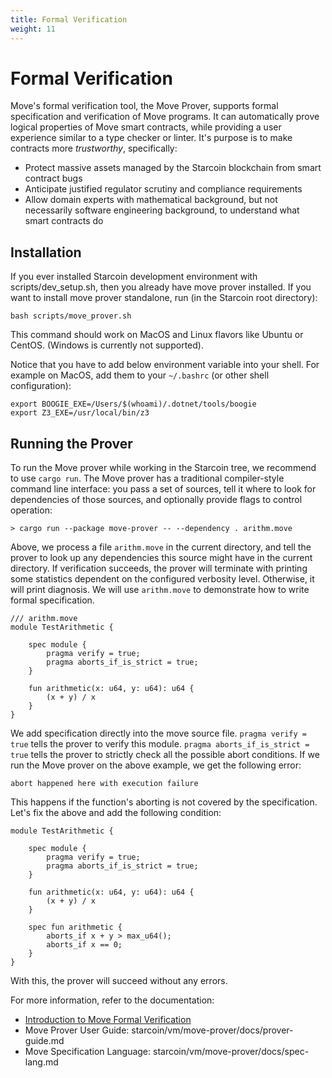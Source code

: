 ```yaml
---
title: Formal Verification
weight: 11
---
```


# Formal Verification 

Move's formal verification tool, the Move Prover, supports formal specification and verification of Move programs. It can automatically prove
logical properties of Move smart contracts, while providing a user experience similar to a type checker or linter.
It's purpose is to make contracts more *trustworthy*, specifically:

- Protect massive assets managed by the Starcoin blockchain from smart contract bugs
- Anticipate justified regulator scrutiny and compliance requirements
- Allow domain experts with mathematical background, but not necessarily software engineering background, to
  understand what smart contracts do
  
  
## Installation

If you ever installed Starcoin development environment with scripts/dev_setup.sh, then you already have move prover installed. 
If you want to install move prover standalone, run (in the Starcoin root directory):

```shell script
bash scripts/move_prover.sh
```

This command should work on MacOS and Linux flavors like Ubuntu or CentOS. (Windows is currently not supported).

Notice that you have to add below environment variable into your shell. For example on MacOS, add them 
to your `~/.bashrc` (or other shell configuration):

```
export BOOGIE_EXE=/Users/$(whoami)/.dotnet/tools/boogie
export Z3_EXE=/usr/local/bin/z3
```

## Running the Prover

To run the Move prover while working in the Starcoin tree, we recommend to use `cargo run`. 
The Move prover has a traditional compiler-style command line interface: you pass a set of sources, tell it where to
look for dependencies of those sources, and optionally provide flags to control operation:

```shell script
> cargo run --package move-prover -- --dependency . arithm.move
```

Above, we process a file `arithm.move` in the current directory, and tell the prover to look up any dependencies this source
might have in the current directory. If verification succeeds, the prover will terminate with printing
some statistics dependent on the configured verbosity level. Otherwise, it will print diagnosis. 
We will use `arithm.move` to demonstrate how to write formal specification.

```shell script
/// arithm.move
module TestArithmetic {

    spec module {
        pragma verify = true;
        pragma aborts_if_is_strict = true;
    }

    fun arithmetic(x: u64, y: u64): u64 {
        (x + y) / x
    }
}
```

We add specification directly into the move source file. `pragma verify = true` tells the prover to verify this module.
`pragma aborts_if_is_strict = true` tells the prover to strictly check all the possible abort conditions. 
If we run the Move prover on the above example, we get the following error:

```abort happened here with execution failure```

This happens if the function's aborting is not covered by the specification. Let's fix the above and add the following condition:

```shell script
module TestArithmetic {

    spec module {
        pragma verify = true;
        pragma aborts_if_is_strict = true;
    }

    fun arithmetic(x: u64, y: u64): u64 {
        (x + y) / x
    }

    spec fun arithmetic {
        aborts_if x + y > max_u64();
        aborts_if x == 0;
    }
}
```
With this, the prover will succeed without any errors.

For more information, refer to the documentation:

-  [Introduction to Move Formal Verification](http://westar.io/blog/move_prover/)
-  Move Prover User Guide: starcoin/vm/move-prover/docs/prover-guide.md
-  Move Specification Language: starcoin/vm/move-prover/docs/spec-lang.md
